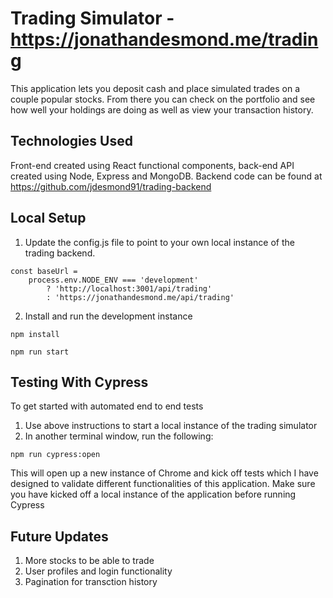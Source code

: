 # Trading Simulator - https://jonathandesmond.me/trading

This application lets you deposit cash and place simulated trades on a couple popular stocks. From there you can check on the portfolio and see how well your holdings are doing as well as view your transaction history.

## Technologies Used

Front-end created using React functional components, back-end API created using Node, Express and MongoDB. Backend code can be found at https://github.com/jdesmond91/trading-backend

## Local Setup

1. Update the config.js file to point to your own local instance of the trading backend.

~~~
const baseUrl =
	process.env.NODE_ENV === 'development'
		? 'http://localhost:3001/api/trading'
		: 'https://jonathandesmond.me/api/trading'
~~~

2. Install and run the development instance

~~~
npm install
~~~
~~~
npm run start
~~~

## Testing With Cypress

To get started with automated end to end tests 

1. Use above instructions to start a local instance of the trading simulator
2. In another terminal window, run the following:

~~~
npm run cypress:open
~~~

This will open up a new instance of Chrome and kick off tests which I have designed to validate different functionalities of this application. Make sure you have kicked off a local instance of the application before running Cypress

## Future Updates
1. More stocks to be able to trade
2. User profiles and login functionality
3. Pagination for transction history
